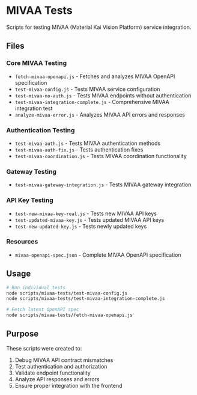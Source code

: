 # MIVAA Tests

Scripts for testing MIVAA (Material Kai Vision Platform) service integration.

## Files

### Core MIVAA Testing
- `fetch-mivaa-openapi.js` - Fetches and analyzes MIVAA OpenAPI specification
- `test-mivaa-config.js` - Tests MIVAA service configuration
- `test-mivaa-no-auth.js` - Tests MIVAA endpoints without authentication
- `test-mivaa-integration-complete.js` - Comprehensive MIVAA integration test
- `analyze-mivaa-error.js` - Analyzes MIVAA API errors and responses

### Authentication Testing
- `test-mivaa-auth.js` - Tests MIVAA authentication methods
- `test-mivaa-auth-fix.js` - Tests authentication fixes
- `test-mivaa-coordination.js` - Tests MIVAA coordination functionality

### Gateway Testing
- `test-mivaa-gateway-integration.js` - Tests MIVAA gateway integration

### API Key Testing
- `test-new-mivaa-key-real.js` - Tests new MIVAA API keys
- `test-updated-mivaa-key.js` - Tests updated MIVAA API keys
- `test-new-updated-key.js` - Tests newly updated keys

### Resources
- `mivaa-openapi-spec.json` - Complete MIVAA OpenAPI specification

## Usage

```bash
# Run individual tests
node scripts/mivaa-tests/test-mivaa-config.js
node scripts/mivaa-tests/test-mivaa-integration-complete.js

# Fetch latest OpenAPI spec
node scripts/mivaa-tests/fetch-mivaa-openapi.js
```

## Purpose

These scripts were created to:
1. Debug MIVAA API contract mismatches
2. Test authentication and authorization
3. Validate endpoint functionality
4. Analyze API responses and errors
5. Ensure proper integration with the frontend

